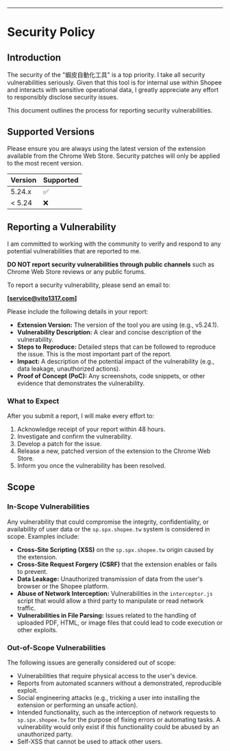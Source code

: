 ---

# Security Policy

## Introduction

The security of the "蝦皮自動化工具" is a top priority. I take all security vulnerabilities seriously. Given that this tool is for internal use within Shopee and interacts with sensitive operational data, I greatly appreciate any effort to responsibly disclose security issues.

This document outlines the process for reporting security vulnerabilities.

## Supported Versions

Please ensure you are always using the latest version of the extension available from the Chrome Web Store. Security patches will only be applied to the most recent version.

| Version | Supported          |
| ------- | ------------------ |
| 5.24.x  | :white_check_mark: |
| < 5.24  | :x:                |

## Reporting a Vulnerability

I am committed to working with the community to verify and respond to any potential vulnerabilities that are reported to me.

**DO NOT report security vulnerabilities through public channels** such as Chrome Web Store reviews or any public forums.

To report a security vulnerability, please send an email to:

**[service@vito1317.com]**

Please include the following details in your report:

*   **Extension Version:** The version of the tool you are using (e.g., v5.24.1).
*   **Vulnerability Description:** A clear and concise description of the vulnerability.
*   **Steps to Reproduce:** Detailed steps that can be followed to reproduce the issue. This is the most important part of the report.
*   **Impact:** A description of the potential impact of the vulnerability (e.g., data leakage, unauthorized actions).
*   **Proof of Concept (PoC):** Any screenshots, code snippets, or other evidence that demonstrates the vulnerability.

### What to Expect

After you submit a report, I will make every effort to:

1.  Acknowledge receipt of your report within 48 hours.
2.  Investigate and confirm the vulnerability.
3.  Develop a patch for the issue.
4.  Release a new, patched version of the extension to the Chrome Web Store.
5.  Inform you once the vulnerability has been resolved.

## Scope

### In-Scope Vulnerabilities

Any vulnerability that could compromise the integrity, confidentiality, or availability of user data or the `sp.spx.shopee.tw` system is considered in scope. Examples include:

*   **Cross-Site Scripting (XSS)** on the `sp.spx.shopee.tw` origin caused by the extension.
*   **Cross-Site Request Forgery (CSRF)** that the extension enables or fails to prevent.
*   **Data Leakage:** Unauthorized transmission of data from the user's browser or the Shopee platform.
*   **Abuse of Network Interception:** Vulnerabilities in the `interceptor.js` script that would allow a third party to manipulate or read network traffic.
*   **Vulnerabilities in File Parsing:** Issues related to the handling of uploaded PDF, HTML, or image files that could lead to code execution or other exploits.

### Out-of-Scope Vulnerabilities

The following issues are generally considered out of scope:

*   Vulnerabilities that require physical access to the user's device.
*   Reports from automated scanners without a demonstrated, reproducible exploit.
*   Social engineering attacks (e.g., tricking a user into installing the extension or performing an unsafe action).
*   Intended functionality, such as the interception of network requests to `sp.spx.shopee.tw` for the purpose of fixing errors or automating tasks. A vulnerability would only exist if this functionality could be abused by an unauthorized party.
*   Self-XSS that cannot be used to attack other users.
